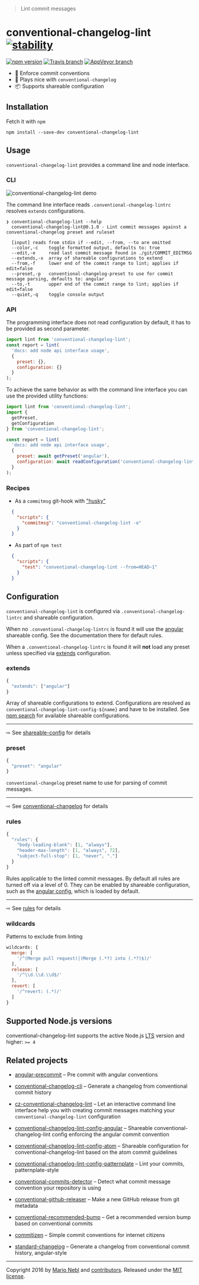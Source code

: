 > Lint commit messages

# conventional-changelog-lint [![stability][0]][1]

[![npm version][6]][7] [![Travis branch][2]][3] [![AppVeyor branch][4]][5]

*  🚓  Enforce commit conventions
*  🤖   Plays nice with `conventional-changelog`
*  📦   Supports shareable configuration

## Installation

Fetch it with `npm`

```shell
npm install --save-dev conventional-changelog-lint
```

## Usage

`conventional-changelog-lint` provides a command line and node interface.

### CLI

![conventional-changelog-lint demo](https://git.io/v2iTI)

The command line interface reads `.conventional-changelog-lintrc`
resolves `extends` configurations.

```shell
❯ conventional-changelog-lint --help
  conventional-changelog-lint@0.1.0 - Lint commit messages against a conventional-changelog preset and ruleset

  [input] reads from stdin if --edit, --from, --to are omitted
  --color,-c    toggle formatted output, defaults to: true
  --edit,-e     read last commit message found in ./git/COMMIT_EDITMSG
  --extends,-x  array of shareable configurations to extend
  --from,-f     lower end of the commit range to lint; applies if edit=false
  --preset,-p   conventional-changelog-preset to use for commit message parsing, defaults to: angular
  --to,-t       upper end of the commit range to lint; applies if edit=false
  --quiet,-q    toggle console output

```

### API

The programming interface does not read configuration by default,
it has to be provided as second parameter.

```js
import lint from 'conventional-changelog-lint';
const report = lint(
  'docs: add node api interface usage',
  {
    preset: {},
    configuration: {}
  }
);
```

To achieve the same behavior as with the command line interface
you can use the provided utility functions:

```js
import lint from 'conventional-changelog-lint';
import {
  getPreset,
  getConfiguration
} from 'conventional-changelog-lint';

const report = lint(
  'docs: add node api interface usage',
  {
    preset: await getPreset('angular'),
    configuration: await readConfiguration('conventional-changelog-lint')
  }
);
```

### Recipes

*   As a `commitmsg` git-hook with ["husky"](https://git.io/JDwyQg)

```json
  {
    "scripts": {
      "commitmsg": "conventional-changelog-lint -e"
    }
  }
```

*   As part of `npm test`

```json
  {
    "scripts": {
      "test": "conventional-changelog-lint --from=HEAD~1"
    }
  }
```

## Configuration

`conventional-changelog-lint` is configured via
`.conventional-changelog-lintrc` and shareable configuration.

When no `.conventional-changelog-lintrc` is found it will use the
[angular](https://github.com/marionebl/conventional-changelog-lint-config-angular#rules)
shareable config.
See the documentation there for default rules.

When a `.conventional-changelog-lintrc` is found it will **not** load any preset
unless specified via [extends](#extends) configuration.

### extends

```js
{
  "extends": ["angular"]
}
```

Array of shareable configurations to extend.
Configurations are resolved as `conventional-changelog-lint-config-${name}`
and have to be installed.
See [npm search](https://www.npmjs.com/search?q=conventional-changelog-lint-config)
for available shareable configurations.

---

⇨ See [shareable-config](./documentation/shareable-config.md) for details

### preset

```js
{
  "preset": "angular"
}
```

`conventional-changelog` preset name to use for parsing of commit messages.

---

⇨ See [conventional-changelog](https://github.com/ajoslin/conventional-changelog#preset)
for details

### rules

```js
{
  "rules": {
    "body-leading-blank": [1, "always"],
    "header-max-length": [1, "always", 72],
    "subject-full-stop": [1, "never", "."]
  }
}
```

Rules applicable to the linted commit messages.
By default all rules are turned off via a level of 0.
They can be enabled by shareable configuration,
such as the
[angular config](https://github.com/marionebl/conventional-changelog-lint-config-angular),
which is loaded by default.

---

⇨ See [rules](./documentation/rules.md) for details

### wildcards

Patterns to exclude from linting

```js
wildcards: {
  merge: [
    '/^(Merge pull request)|(Merge (.*?) into (.*?)$)/'
  ],
  release: [
    '/^\\d.\\d.\\d$/'
  ],
  revert: [
    '/^revert: (.*)/'
  ]
}
```

## Supported Node.js versions

conventional-changelog-lint supports the active Node.js [LTS](https://github.com/nodejs/LTS#lts-schedule) version and higher: `>= 4`

## Related projects

*   [angular-precommit](https://git.io/vwTDd)
– Pre commit with angular conventions

*   [conventional-changelog-cli](https://git.io/vwTDA)
– Generate a changelog from conventional commit history

*   [cz-conventional-changelog-lint](https://git.io/vwTyf)
– Let an interactive command line interface help you with creating commit
messages matching your `conventional-changelog-lint` configuration

*   [conventional-changelog-lint-config-angular](https://git.io/vwTy4)
– Shareable conventional-changelog-lint config enforcing the angular
commit convention

*   [conventional-changelog-lint-config-atom](https://git.io/vwTy9)
– Shareable configuration for conventional-changelog-lint based on the
atom commit guidelines

*   [conventional-changelog-lint-config-patternplate](https://git.io/vwTyz)
– Lint your commits, patternplate-style

*   [conventional-commits-detector](https://git.io/vwTyk)
– Detect what commit message convention your repository is using

*   [conventional-github-releaser](https://git.io/vwTyI)
– Make a new GitHub release from git metadata

*   [conventional-recommended-bump](https://git.io/vwTyL)
– Get a recommended version bump based on conventional commits

*   [commitizen](https://git.io/vwTym)
– Simple commit conventions for internet citizens

*   [standard-changelog](https://git.io/vwTyO)
– Generate a changelog from conventional commit history, angular-style

---

Copyright 2016 by [Mario Nebl](https://github.com/marionebl)
and [contributors](./graphs/contributors).
Released under the [MIT license]('./license.md').


[0]: https://img.shields.io/badge/stability-experimental-orange.svg?style=flat-square
[1]: https://nodejs.org/api/documentation.html#documentation_stability_index
[2]: https://img.shields.io/travis/marionebl/conventional-changelog-lint/master.svg?style=flat-square
[3]: https://travis-ci.org/marionebl/conventional-changelog-lint
[4]: https://img.shields.io/appveyor/ci/marionebl/conventional-changelog-lint/master.svg?style=flat-square
[5]: https://ci.appveyor.com/project/marionebl/conventional-changelog-lint
[6]: https://img.shields.io/npm/v/conventional-changelog-lint.svg?style=flat-square
[7]: https://npmjs.org/package/conventional-changelog-lint
